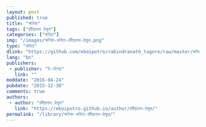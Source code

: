 ```yaml
---
layout: post
published: true
title: "ক্ষণিকা"
tags: ["রবীন্দ্রনাথ ঠাকুর"]
categories: ["কবিতা"]
img: "/images/ক্ষণিকা-কবিতা-রবীন্দ্রনাথ-ঠাকুর.png"
type: "কবিতা"
dlink: "https://github.com/eboipotro/rabindranath_tagore/raw/master/কবিতা/ক্ষণিকা.epub"
lang: "bn"
publishers: 
 - publisher: "ই-বইপত্র"
   link: ""
moddate: "2016-04-24"
pubdate: "2015-12-30"
comments: true
authors: 
 - author: "রবীন্দ্রনাথ ঠাকুর"
   link: "https://eboipotro.github.io/author/রবীন্দ্রনাথ-ঠাকুর/"
permalink: "/library/ক্ষণিকা-কবিতা-রবীন্দ্রনাথ-ঠাকুর/"
---
```

